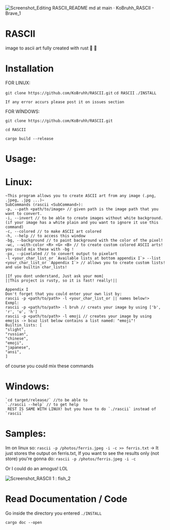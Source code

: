 ![Screenshot_Editing RASCII_README md at main · KoBruhh_RASCII - Brave_1](https://user-images.githubusercontent.com/101834410/204127025-b98aaf39-778b-468b-8f41-36fd858708e8.png)

# RASCII
image to ascii art fully created with rust 🦀 🚀

# Installation

FOR LINUX:

`git clone https://github.com/KoBruhh/RASCII.git`
`cd RASCII`
`./INSTALL`

`If any error accurs please post it on issues section`

FOR WİNDOWS:

`git clone https://github.com/KoBruhh/RASCII.git`

`cd RASCII`

`cargo build --release`

# Usage:

# Linux:
```shell
~This program allows you to create ASCII art from any image (.png, .jpeg, .jpg ...)~
SubCommands (rascii <SubCommand>):
-p, --path <path/to/image> // given path is the image path that you want to convert.
-i, --invert // to be able to create images without white background. (if your image has a white plain and you want to ignore it use this command)
-c, --colored // to make ASCII art colored
-h, --help // to access this window
-bg, --background // to paint background with the color of the pixel!
-wc, --with-color <R> <G> <B> // to create custom colored ASCII arts! you could mix these with -bg !
-px, --pixelated // to convert output to pixelart
-l <your_char_list_or `Available lists at bottom appendix I`> --list <your_char_list_or `Appendix I`> // allows you to create custom lists! and use builtin char_lists!

|If you dont understand, Just ask your mom|
||This project is rusty, so it is fast! really!||

Appendix I
Don't forget that you could enter your own list by:
rascii -p <path/to/path> -l <your_char_list_or || names below!>
Exmpl:
rascii -p <path/to/path> -l bruh // creats your image by using ['b', 'r', 'u', 'h']
rascii -p <path/to/path> -l emoji // creates your image by using emojis -> bcuz list below contains a list named: "emoji"!
Builtin_lists: [
"slight",
"russian",
"chinese",
"emoji",
"japanese",
"ansi",
]
```
of course you could mix these commands

# Windows:
```shell
`cd target/release/` //to be able to 
`./rascii --help` // to get help
 REST IS SAME WITH LINUX! but you have to do `./rascii` instead of `rascii`
```

# Samples:

Im on linux so:
`rascii -p /photos/ferris.jpeg -i -c >> ferris.txt` -> It just stores the output on ferris.txt, If you want to see the results only (not store) you're gonna do: `rascii -p /photos/ferris.jpeg -i -c`




Or I could do an amogus! LOL

![Screenshot_RASCII 1 : fish_2](https://user-images.githubusercontent.com/101834410/204127907-eddd1e68-4442-4eb7-bc58-28216ae68020.png)

# Read Documentation / Code

Go inside the directory you entered `./INSTALL`

`cargo doc --open`

